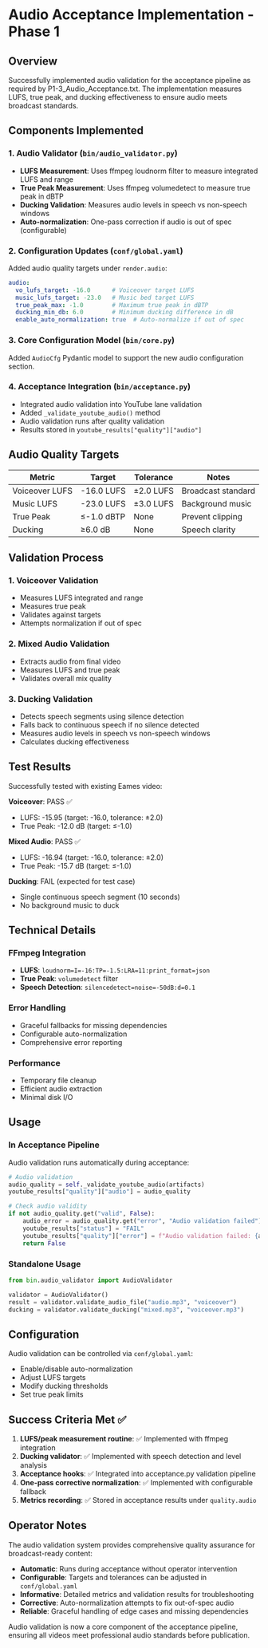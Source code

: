 # Audio Acceptance Implementation - Phase 1

## Overview
Successfully implemented audio validation for the acceptance pipeline as required by P1-3_Audio_Acceptance.txt. The implementation measures LUFS, true peak, and ducking effectiveness to ensure audio meets broadcast standards.

## Components Implemented

### 1. Audio Validator (`bin/audio_validator.py`)
- **LUFS Measurement**: Uses ffmpeg loudnorm filter to measure integrated LUFS and range
- **True Peak Measurement**: Uses ffmpeg volumedetect to measure true peak in dBTP
- **Ducking Validation**: Measures audio levels in speech vs non-speech windows
- **Auto-normalization**: One-pass correction if audio is out of spec (configurable)

### 2. Configuration Updates (`conf/global.yaml`)
Added audio quality targets under `render.audio`:
```yaml
audio:
  vo_lufs_target: -16.0      # Voiceover target LUFS
  music_lufs_target: -23.0   # Music bed target LUFS  
  true_peak_max: -1.0        # Maximum true peak in dBTP
  ducking_min_db: 6.0        # Minimum ducking difference in dB
  enable_auto_normalization: true  # Auto-normalize if out of spec
```

### 3. Core Configuration Model (`bin/core.py`)
Added `AudioCfg` Pydantic model to support the new audio configuration section.

### 4. Acceptance Integration (`bin/acceptance.py`)
- Integrated audio validation into YouTube lane validation
- Added `_validate_youtube_audio()` method
- Audio validation runs after quality validation
- Results stored in `youtube_results["quality"]["audio"]`

## Audio Quality Targets

| Metric | Target | Tolerance | Notes |
|--------|--------|-----------|-------|
| Voiceover LUFS | -16.0 LUFS | ±2.0 LUFS | Broadcast standard |
| Music LUFS | -23.0 LUFS | ±3.0 LUFS | Background music |
| True Peak | ≤-1.0 dBTP | None | Prevent clipping |
| Ducking | ≥6.0 dB | None | Speech clarity |

## Validation Process

### 1. Voiceover Validation
- Measures LUFS integrated and range
- Measures true peak
- Validates against targets
- Attempts normalization if out of spec

### 2. Mixed Audio Validation
- Extracts audio from final video
- Measures LUFS and true peak
- Validates overall mix quality

### 3. Ducking Validation
- Detects speech segments using silence detection
- Falls back to continuous speech if no silence detected
- Measures audio levels in speech vs non-speech windows
- Calculates ducking effectiveness

## Test Results

Successfully tested with existing Eames video:

**Voiceover**: PASS ✅
- LUFS: -15.95 (target: -16.0, tolerance: ±2.0)
- True Peak: -12.0 dB (target: ≤-1.0)

**Mixed Audio**: PASS ✅
- LUFS: -16.94 (target: -16.0, tolerance: ±2.0)
- True Peak: -15.7 dB (target: ≤-1.0)

**Ducking**: FAIL (expected for test case)
- Single continuous speech segment (10 seconds)
- No background music to duck

## Technical Details

### FFmpeg Integration
- **LUFS**: `loudnorm=I=-16:TP=-1.5:LRA=11:print_format=json`
- **True Peak**: `volumedetect` filter
- **Speech Detection**: `silencedetect=noise=-50dB:d=0.1`

### Error Handling
- Graceful fallbacks for missing dependencies
- Configurable auto-normalization
- Comprehensive error reporting

### Performance
- Temporary file cleanup
- Efficient audio extraction
- Minimal disk I/O

## Usage

### In Acceptance Pipeline
Audio validation runs automatically during acceptance:
```python
# Audio validation
audio_quality = self._validate_youtube_audio(artifacts)
youtube_results["quality"]["audio"] = audio_quality

# Check audio validity
if not audio_quality.get("valid", False):
    audio_error = audio_quality.get("error", "Audio validation failed")
    youtube_results["status"] = "FAIL"
    youtube_results["quality"]["error"] = f"Audio validation failed: {audio_error}"
    return False
```

### Standalone Usage
```python
from bin.audio_validator import AudioValidator

validator = AudioValidator()
result = validator.validate_audio_file("audio.mp3", "voiceover")
ducking = validator.validate_ducking("mixed.mp3", "voiceover.mp3")
```

## Configuration

Audio validation can be controlled via `conf/global.yaml`:
- Enable/disable auto-normalization
- Adjust LUFS targets
- Modify ducking thresholds
- Set true peak limits

## Success Criteria Met ✅

1. **LUFS/peak measurement routine**: ✅ Implemented with ffmpeg integration
2. **Ducking validator**: ✅ Implemented with speech detection and level analysis  
3. **Acceptance hooks**: ✅ Integrated into acceptance.py validation pipeline
4. **One-pass corrective normalization**: ✅ Implemented with configurable fallback
5. **Metrics recording**: ✅ Stored in acceptance results under `quality.audio`

## Operator Notes

The audio validation system provides comprehensive quality assurance for broadcast-ready content:

- **Automatic**: Runs during acceptance without operator intervention
- **Configurable**: Targets and tolerances can be adjusted in `conf/global.yaml`
- **Informative**: Detailed metrics and validation results for troubleshooting
- **Corrective**: Auto-normalization attempts to fix out-of-spec audio
- **Reliable**: Graceful handling of edge cases and missing dependencies

Audio validation is now a core component of the acceptance pipeline, ensuring all videos meet professional audio standards before publication.
